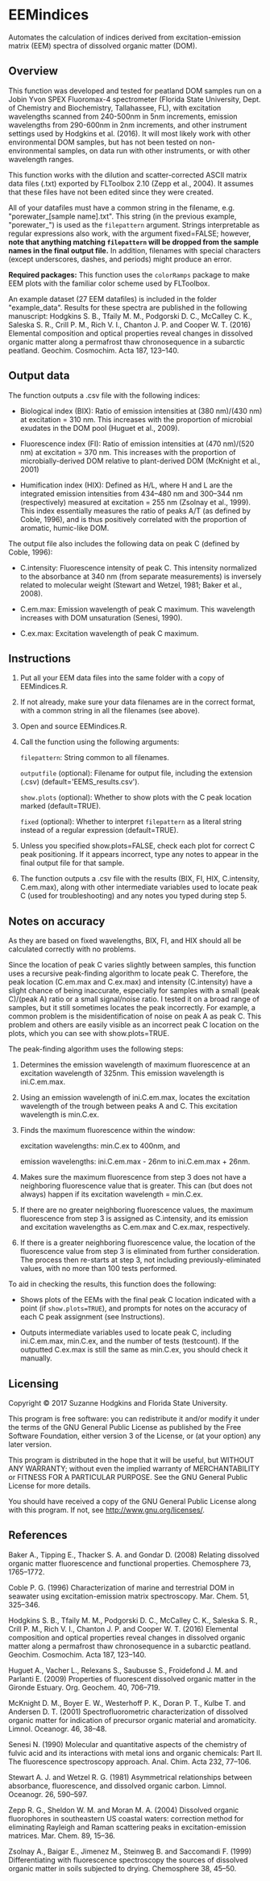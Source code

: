 # EEMindices
Automates the calculation of indices derived from excitation-emission matrix (EEM) spectra of dissolved organic matter (DOM).

## Overview

This function was developed and tested for peatland DOM samples run on a Jobin Yvon SPEX Fluoromax-4 spectrometer (Florida State University, Dept. of Chemistry and Biochemistry, Tallahassee, FL), with excitation wavelengths scanned from 240-500nm in 5nm increments, emission wavelengths from 290-600nm in 2nm increments, and other instrument settings used by Hodgkins et al. (2016). It will most likely work with other environmental DOM samples, but has not been tested on non-environmental samples, on data run with other instruments, or with other wavelength ranges.

This function works with the dilution and scatter-corrected ASCII matrix data files (.txt) exported by FLToolbox 2.10 (Zepp et al., 2004). It assumes that these files have not been edited since they were created.

All of your datafiles must have a common string in the filename, e.g. "porewater_[sample name].txt". This string (in the previous example, "porewater_") is used as the `filepattern` argument. Strings interpretable as regular expressions also work, with the argument fixed=FALSE; however, **note that anything matching `filepattern` will be dropped from the sample names in the final output file.** In addition, filenames with special characters (except underscores, dashes, and periods) might produce an error. 

**Required packages:** This function uses the `colorRamps` package to make EEM plots with the familiar color scheme used by FLToolbox.

An example dataset (27 EEM datafiles) is included in the folder "example_data". Results for these spectra are published in the following manuscript:
Hodgkins S. B., Tfaily M. M., Podgorski D. C., McCalley C. K., Saleska S. R., Crill P. M., Rich V. I., Chanton J. P. and Cooper W. T. (2016) Elemental composition and optical properties reveal changes in dissolved organic matter along a permafrost thaw chronosequence in a subarctic peatland. Geochim. Cosmochim. Acta 187, 123–140.

## Output data

The function outputs a .csv file with the following indices:

  * Biological index (BIX): Ratio of emission intensities at (380 nm)/(430 nm) at excitation = 310 nm. This increases with the proportion of microbial exudates in the DOM pool (Huguet et al., 2009).

  * Fluorescence index (FI): Ratio of emission intensities at (470 nm)/(520 nm) at excitation = 370 nm. This increases with the proportion of microbially-derived DOM relative to plant-derived DOM (McKnight et al., 2001) 

  * Humification index (HIX): Defined as H/L, where H and L are the integrated emission intensities from 434–480 nm and 300–344 nm (respectively) measured at excitation = 255 nm (Zsolnay et al., 1999). This index essentially measures the ratio of peaks A/T (as defined by Coble, 1996), and is thus positively correlated with the proportion of aromatic, humic-like DOM.

The output file also includes the following data on peak C (defined by Coble, 1996):

  * C.intensity: Fluorescence intensity of peak C. This intensity normalized to the absorbance at 340 nm (from separate measurements) is inversely related to molecular weight (Stewart and Wetzel, 1981; Baker et al., 2008).

  * C.em.max: Emission wavelength of peak C maximum. This wavelength increases with DOM unsaturation (Senesi, 1990).

  * C.ex.max: Excitation wavelength of peak C maximum.

## Instructions 

1. Put all your EEM data files into the same folder with a copy of EEMindices.R.

2. If not already, make sure your data filenames are in the correct format, with a common string in all the filenames (see above).

3. Open and source EEMindices.R.

4. Call the function using the following arguments:

   `filepattern`: String common to all filenames.

   `outputfile` (optional): Filename for output file, including the extension (.csv) (default='EEMS_results.csv').
        
   `show.plots` (optional): Whether to show plots with the C peak location marked (default=TRUE).
        
   `fixed` (optional): Whether to interpret `filepattern` as a literal string instead of a regular expression (default=TRUE).

5. Unless you specified show.plots=FALSE, check each plot for correct C peak positioning. If it appears incorrect, type any notes to appear in the final output file for that sample.

6. The function outputs a .csv file with the results (BIX, FI, HIX, C.intensity, C.em.max), along with other intermediate variables used to locate peak C (used for troubleshooting) and any notes you typed during step 5.

## Notes on accuracy

As they are based on fixed wavelengths, BIX, FI, and HIX should all be calculated correctly with no problems.

Since the location of peak C varies slightly between samples, this function uses a recursive peak-finding algorithm to locate peak C. Therefore, the peak location (C.em.max and C.ex.max) and intensity (C.intensity) have a slight chance of being inaccurate, especially for samples with a small (peak C)/(peak A) ratio or a small signal/noise ratio. I tested it on a broad range of samples, but it still sometimes locates the peak incorrectly. For example, a common problem is the misidentification of noise on peak A as peak C. This problem and others are easily visible as an incorrect peak C location on the plots, which you can see with show.plots=TRUE.


The peak-finding algorithm uses the following steps:

1. Determines the emission wavelength of maximum fluorescence at an excitation wavelength of 325nm. This emission wavelength is ini.C.em.max.
  
2. Using an emission wavelength of ini.C.em.max, locates the excitation wavelength of the trough between peaks A and C. This excitation wavelength is min.C.ex.
  
3. Finds the maximum fluorescence within the window:
  
   excitation wavelengths:  min.C.ex to 400nm,   and
      
   emission wavelengths:    ini.C.em.max - 26nm to ini.C.em.max + 26nm.
      
4. Makes sure the maximum fluorescence from step 3 does not have a neighboring fluorescence value that is greater. This can (but does not always) happen if its excitation wavelength = min.C.ex.
  
5. If there are no greater neighboring fluorescence values, the maximum fluorescence from step 3 is assigned as C.intensity, and its emission and excitation wavelengths as C.em.max and C.ex.max, respectively.
  
6. If there is a greater neighboring fluorescence value, the location of the fluorescence value from step 3 is eliminated from further consideration. The process then re-starts at step 3, not including previously-eliminated values, with no more than 100 tests performed.


To aid in checking the results, this function does the following:

* Shows plots of the EEMs with the final peak C location indicated with a point (if `show.plots=TRUE`), and prompts for notes on the accuracy of each C peak assignment (see Instructions).

* Outputs intermediate variables used to locate peak C, including ini.C.em.max, min.C.ex, and the number of tests (testcount). If the outputted C.ex.max is still the same as min.C.ex, you should check it manually.

## Licensing

Copyright © 2017 Suzanne Hodgkins and Florida State University.

This program is free software: you can redistribute it and/or modify it under the terms of the GNU General Public License as published by the Free Software Foundation, either version 3 of the License, or (at your option) any later version.

This program is distributed in the hope that it will be useful, but WITHOUT ANY WARRANTY; without even the implied warranty of MERCHANTABILITY or FITNESS FOR A PARTICULAR PURPOSE.  See the GNU General Public License for more details.

You should have received a copy of the GNU General Public License along with this program.  If not, see <http://www.gnu.org/licenses/>.

## References

Baker A., Tipping E., Thacker S. A. and Gondar D. (2008) Relating dissolved organic matter fluorescence and functional properties. Chemosphere 73, 1765–1772.

Coble P. G. (1996) Characterization of marine and terrestrial DOM in seawater using excitation-emission matrix spectroscopy. Mar. Chem. 51, 325–346.

Hodgkins S. B., Tfaily M. M., Podgorski D. C., McCalley C. K., Saleska S. R., Crill P. M., Rich V. I., Chanton J. P. and Cooper W. T. (2016) Elemental composition and optical properties reveal changes in dissolved organic matter along a permafrost thaw chronosequence in a subarctic peatland. Geochim. Cosmochim. Acta 187, 123–140.

Huguet A., Vacher L., Relexans S., Saubusse S., Froidefond J. M. and Parlanti E. (2009) Properties of fluorescent dissolved organic matter in the Gironde Estuary. Org. Geochem. 40, 706–719.

McKnight D. M., Boyer E. W., Westerhoff P. K., Doran P. T., Kulbe T. and Andersen D. T. (2001) Spectrofluorometric characterization of dissolved organic matter for indication of precursor organic material and aromaticity. Limnol. Oceanogr. 46, 38–48.

Senesi N. (1990) Molecular and quantitative aspects of the chemistry of fulvic acid and its interactions with metal ions and organic chemicals: Part II. The fluorescence spectroscopy approach. Anal. Chim. Acta 232, 77–106.

Stewart A. J. and Wetzel R. G. (1981) Asymmetrical relationships between absorbance, fluorescence, and dissolved organic carbon. Limnol. Oceanogr. 26, 590–597.

Zepp R. G., Sheldon W. M. and Moran M. A. (2004) Dissolved organic fluorophores in southeastern US coastal waters: correction method for eliminating Rayleigh and Raman scattering peaks in excitation-emission matrices. Mar. Chem. 89, 15–36.

Zsolnay A., Baigar E., Jimenez M., Steinweg B. and Saccomandi F. (1999) Differentiating with fluorescence spectroscopy the sources of dissolved organic matter in soils subjected to drying. Chemosphere 38, 45–50.

